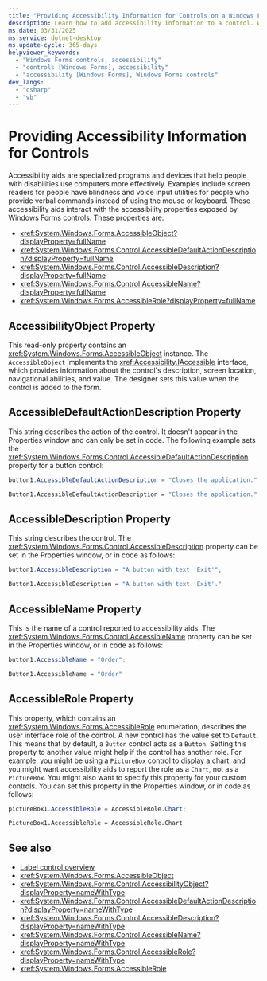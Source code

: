 ```yaml
---
title: "Providing Accessibility Information for Controls on a Windows Form"
description: Learn how to add accessibility information to a control. Windows Forms lets you add accessibility settings to a control to help people with disabilities.
ms.date: 03/31/2025
ms.service: dotnet-desktop
ms.update-cycle: 365-days
helpviewer_keywords:
  - "Windows Forms controls, accessibility"
  - "controls [Windows Forms], accessibility"
  - "accessibility [Windows Forms], Windows Forms controls"
dev_langs:
  - "csharp"
  - "vb"
---
```


# Providing Accessibility Information for Controls

Accessibility aids are specialized programs and devices that help people with disabilities use computers more effectively. Examples include screen readers for people have blindness and voice input utilities for people who provide verbal commands instead of using the mouse or keyboard. These accessibility aids interact with the accessibility properties exposed by Windows Forms controls. These properties are:

- <xref:System.Windows.Forms.AccessibleObject?displayProperty=fullName>
- <xref:System.Windows.Forms.Control.AccessibleDefaultActionDescription?displayProperty=fullName>
- <xref:System.Windows.Forms.Control.AccessibleDescription?displayProperty=fullName>
- <xref:System.Windows.Forms.Control.AccessibleName?displayProperty=fullName>
- <xref:System.Windows.Forms.AccessibleRole?displayProperty=fullName>

## AccessibilityObject Property

This read-only property contains an <xref:System.Windows.Forms.AccessibleObject> instance. The `AccessibleObject` implements the <xref:Accessibility.IAccessible> interface, which provides information about the control's description, screen location, navigational abilities, and value. The designer sets this value when the control is added to the form.

## AccessibleDefaultActionDescription Property

This string describes the action of the control. It doesn't appear in the Properties window and can only be set in code. The following example sets the <xref:System.Windows.Forms.Control.AccessibleDefaultActionDescription> property for a button control:

```csharp
button1.AccessibleDefaultActionDescription = "Closes the application.";
```

```vb
Button1.AccessibleDefaultActionDescription = "Closes the application."
```

## AccessibleDescription Property

This string describes the control. The <xref:System.Windows.Forms.Control.AccessibleDescription> property can be set in the Properties window, or in code as follows:

```csharp
button1.AccessibleDescription = "A button with text 'Exit'";
```

```vb
Button1.AccessibleDescription = "A button with text 'Exit'."
```

## AccessibleName Property

This is the name of a control reported to accessibility aids. The <xref:System.Windows.Forms.Control.AccessibleName> property can be set in the Properties window, or in code as follows:

```csharp
button1.AccessibleName = "Order";
```

```vb
Button1.AccessibleName = "Order"
```

## AccessibleRole Property

This property, which contains an <xref:System.Windows.Forms.AccessibleRole> enumeration, describes the user interface role of the control. A new control has the value set to `Default`. This means that by default, a `Button` control acts as a `Button`. Setting this property to another value might help if the control has another role. For example, you might be using a `PictureBox` control to display a chart, and you might want accessibility aids to report the role as a `Chart`, not as a `PictureBox`. You might also want to specify this property for your custom controls. You can set this property in the Properties window, or in code as follows:

```csharp
pictureBox1.AccessibleRole = AccessibleRole.Chart;
```

```vb
PictureBox1.AccessibleRole = AccessibleRole.Chart
```

## See also

- [Label control overview](labels.md)
- <xref:System.Windows.Forms.AccessibleObject>
- <xref:System.Windows.Forms.Control.AccessibilityObject?displayProperty=nameWithType>
- <xref:System.Windows.Forms.Control.AccessibleDefaultActionDescription?displayProperty=nameWithType>
- <xref:System.Windows.Forms.Control.AccessibleDescription?displayProperty=nameWithType>
- <xref:System.Windows.Forms.Control.AccessibleName?displayProperty=nameWithType>
- <xref:System.Windows.Forms.Control.AccessibleRole?displayProperty=nameWithType>
- <xref:System.Windows.Forms.AccessibleRole>
